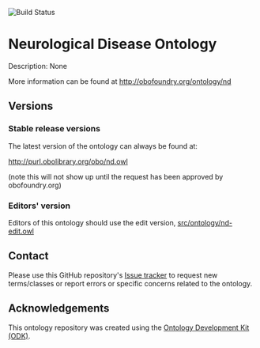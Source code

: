 
![Build Status](https://github.com/addiehl/neurological-disease-ontology/workflows/CI/badge.svg)
# Neurological Disease Ontology

Description: None

More information can be found at http://obofoundry.org/ontology/nd

## Versions

### Stable release versions

The latest version of the ontology can always be found at:

http://purl.obolibrary.org/obo/nd.owl

(note this will not show up until the request has been approved by obofoundry.org)

### Editors' version

Editors of this ontology should use the edit version, [src/ontology/nd-edit.owl](src/ontology/nd-edit.owl)

## Contact

Please use this GitHub repository's [Issue tracker](https://github.com/addiehl/neurological-disease-ontology/issues) to request new terms/classes or report errors or specific concerns related to the ontology.

## Acknowledgements

This ontology repository was created using the [Ontology Development Kit (ODK)](https://github.com/INCATools/ontology-development-kit).
